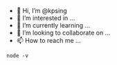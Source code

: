 - 👋 Hi, I’m @kpsing
- 👀 I’m interested in ...
- 🌱 I’m currently learning ...
- 💞️ I’m looking to collaborate on ...
- 📫 How to reach me ...

<!---
kpsing/kpsing is a ✨ special ✨ repository because its `README.md` (this file) appears on your GitHub profile.
You can click the Preview link to take a look at your changes.
--->


```
node -v
```

